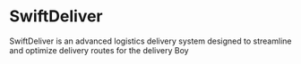 # SwiftDeliver
SwiftDeliver is an advanced logistics delivery system designed to streamline and optimize delivery routes for the delivery Boy
